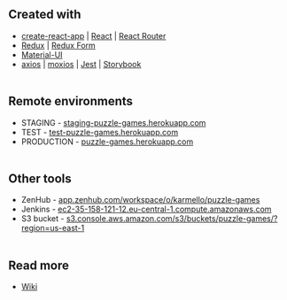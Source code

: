 ## Created with
* [create-react-app](https://github.com/facebook/create-react-app) | [React](https://reactjs.org) | [React Router](https://reacttraining.com/react-router)
* [Redux](https://redux.js.org) | [Redux Form](https://redux-form.com/7.3.0)
* [Material-UI](https://material-ui-next.com)
* [axios](https://github.com/axios/axios) | [moxios](https://github.com/axios/moxios) | [Jest](https://facebook.github.io/jest) | [Storybook](https://storybook.js.org)
<br /><br />
## Remote environments
* STAGING - [staging-puzzle-games.herokuapp.com](https://staging-puzzle-games.herokuapp.com)
* TEST - [test-puzzle-games.herokuapp.com](https://test-puzzle-games.herokuapp.com)
* PRODUCTION - [puzzle-games.herokuapp.com](https://puzzle-games.herokuapp.com)
<br /><br />
## Other tools
* ZenHub - [app.zenhub.com/workspace/o/karmello/puzzle-games](https://app.zenhub.com/workspace/o/karmello/puzzle-games)
* Jenkins - [ec2-35-158-121-12.eu-central-1.compute.amazonaws.com](http://ec2-35-158-121-12.eu-central-1.compute.amazonaws.com)
* S3 bucket - [s3.console.aws.amazon.com/s3/buckets/puzzle-games/?region=us-east-1](https://s3.console.aws.amazon.com/s3/buckets/puzzle-games/?region=us-east-1)
<br /><br />
## Read more
* [Wiki](https://github.com/Karmello/puzzle-games/wiki)
